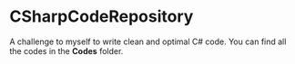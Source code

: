 # CSharpCodeRepository
A challenge to myself to write clean and optimal C# code. You can find all the codes in the **Codes** folder.
